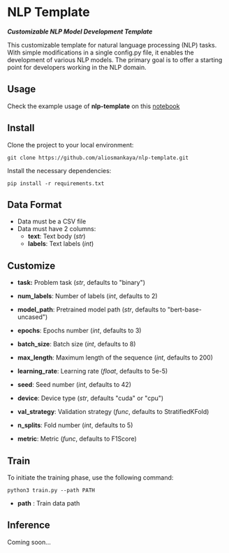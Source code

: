 # NLP Template

***Customizable NLP Model Development Template***

This customizable template for natural language processing (NLP) tasks. With simple modifications in a single config.py file, it enables the development of various NLP models. The primary goal is to offer a starting point for developers working in the NLP domain.

## Usage

Check the example usage of **nlp-template** on this [notebook](https://www.kaggle.com/code/aliosmankaya/email-classification-with-nlp-template/notebook)

## Install

Clone the project to your local environment:

```
git clone https://github.com/aliosmankaya/nlp-template.git
```

Install the necessary dependencies:

```
pip install -r requirements.txt
```

## Data Format

* Data must be a CSV file
* Data must have 2 columns:
    * **text**: Text body (*str*)
    * **labels**: Text labels (*int*)


## Customize

* **task:** Problem task (*str*, defaults to "binary")

* **num_labels**: Number of labels (*int*, defaults to 2)
* **model_path**: Pretrained model path (*str*, defaults to "bert-base-uncased")
* **epochs**: Epochs number (*int*, defaults to 3)
* **batch_size**: Batch size (*int*, defaults to 8)
* **max_length**: Maximum length of the sequence (*int*, defaults to 200)
* **learning_rate**: Learning rate (*float*, defaults to 5e-5)
* **seed**: Seed number (*int*, defaults to 42)
* **device**: Device type (*str*, defaults "cuda" or "cpu")
* **val_strategy**: Validation strategy (*func*, defaults to StratifiedKFold)
* **n_splits**: Fold number (*int*, defaults to 5)
* **metric**: Metric (*func*, defaults to F1Score)

## Train

To initiate the training phase, use the following command:

```
python3 train.py --path PATH
```

* **path** : Train data path


## Inference

Coming soon...
